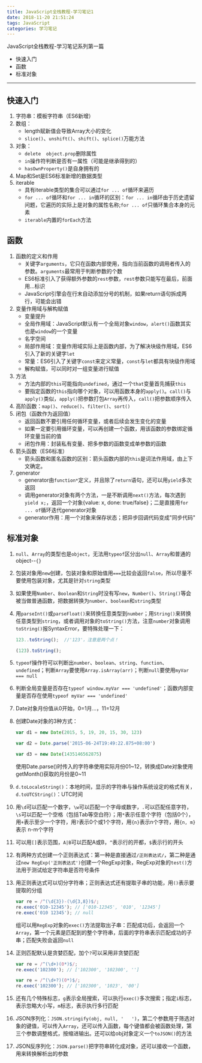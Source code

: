 ```yaml
---
title: JavaScript全栈教程-学习笔记1
date: 2018-11-20 21:51:24
tags: JavaScript
categories: 学习笔记
---
```


JavaScript全栈教程-学习笔记系列第一篇

* 快速入门
* 函数
* 标准对象

------

<!-- more -->

## 快速入门

1. 字符串：模板字符串（ES6新增）
2. 数组：
   - length赋新值会导致Array大小的变化
   - `slice()`、`unshift()`、`shift()`、`splice()`万能方法
3. 对象：
   - `delete  object.prop`删除属性
   - `in`操作符判断是否有一属性（可能是继承得到的）
   - `hasOwnProperty()`是自身拥有的
4. Map和Set是ES6标准新增的数据类型
5. iterable
   - 具有iterable类型的集合可以通过`for ... of`循环来遍历
   - `for ... of`循环和`for ... in`循环的区别：`for ... in`循环由于历史遗留问题，它遍历的实际上是对象的属性名称;`for ... of`只循环集合本身的元素
   - `iterable`内置的`forEach`方法

## **函数**

1. 函数的定义和作用
   - 关键字`arguments`，它只在函数内部使用，指向当前函数的调用者传入的参数。`arguments`最常用于判断参数的个数
   - ES6标准引入了获得额外参数的`rest`参数，`rest`参数只能写在最后，前面用...标识
   - JavaScript引擎会在行末自动添加分号的机制，如果return语句拆成两行，可能会出错
2. 变量作用域与解构赋值
   - 变量提升
   - 全局作用域：JavaScript默认有一个全局对象`window`，`alert()`函数其实也是`window`的一个变量
   - 名字空间
   - 局部作用域：变量作用域实际上是函数内部，为了解决块级作用域，ES6引入了新的关键字`let`
   - 常量：ES6引入了关键字`const`来定义常量，`const`与`let`都具有块级作用域
   - 解构赋值，可以同时对一组变量进行赋值
3. 方法
   - 方法内部的`this`可能指向`undefined`，通过一个`that`变量首先捕获`this`
   - 要指定函数的`this`指向哪个对象，可以用函数本身的`apply()`。`call()`与`apply()`类似，`apply()`把参数打包`Array`再传入，`call()`把参数顺序传入
4. 高阶函数：`map()`、`reduce()`、`filter()`、`sort()`
5. 闭包（函数作为返回值）
   - 返回函数不要引用任何循环变量，或者后续会发生变化的变量
   - 如果一定要引用循环变量，可以再创建一个函数，用该函数的参数绑定循环变量当前的值
   - 闭包作用：封装私有变量、把多参数的函数变成单参数的函数
6. 箭头函数（ES6标准）
   - 箭头函数和匿名函数的区别：箭头函数内部的`this`是词法作用域，由上下文确定。
7. generator
   - generator由`function*`定义，并且除了`return`语句，还可以用`yield`多次返回
   - 调用generator对象有两个方法，一是不断调用`next()`方法，每次遇到`yield x;`，返回一个对象{value: x, done: true/false}；二是直接用`for ... of`循环迭代generator对象
   - generator作用：用一个对象来保存状态；把异步回调代码变成"同步代码"

## 标准对象

1. `null`、`Array`的类型也是`object`，无法用`typeof`区分出`null`、`Array`和普通的object--`{}`

2. 包装对象用`new`创建，包装对象和原始值用`===`比较会返回`false`，所以尽量不要使用包装对象，尤其是针对`string`类型

3. 如果使用`Number`、`Boolean`和`String`时没有写`new`，`Number()`、`String()`等会被当做普通函数，把数据转换为`number`、`boolean`和`string`类型

4. 用`parseInt()`或`parseFloat()`来转换任意类型到`number`；用`String()`来转换任意类型到`string`，或者调用对象的`toString()`方法，注意`number`对象调用`toString()`报SyntaxError，要特殊处理一下：

   ```javascript
   123..toString();  //'123'，注意是两个点！
   
   (123).toString();
   ```

5. `typeof`操作符可以判断出`number`、`boolean`、`string`、`function`、`undefined`；判断`Array`要使用`Array.isArray(arr)`；判断`null`要使用`myVar === null`

6. 判断全局变量是否存在`typeof window.myVar === 'undefined'`；函数内部变量是否存在使用`typeof myVar === 'undefined'`

7. Date对象月份值从0开始，0=1月...，11=12月

8. 创建Date对象的3种方式：

   ```javascript
   var d1 = new Date(2015, 5, 19, 20, 15, 30, 123)
   
   var d2 = Date.parse('2015-06-24T19:49:22.875+08:00')
   
   var d3 = new Date(1435146562875)
   ```

   使用Date.parse()时传入的字符串使用实际月份01~12，转换成Date对象使用getMonth()获取的月份是0~11

9. `d.toLocaleString()`：本地时间，显示的字符串与操作系统设定的格式有关，`d.toUTCString()`：UTC时间

10. 用`\d`可以匹配一个数字，`\w`可以匹配一个字母或数字，`.`可以匹配任意字符，`\s`可以匹配一个空格（包括Tab等空白符）；用`*`表示任意个字符（包括0个），用`+`表示至少一个字符，用`?`表示0个或1个字符，用`{n}`表示n个字符，用`{n, m}`表示 n-m个字符

11. 可以用`[]`表示范围，`A|B`可以匹配A或B，`^`表示行的开都，`$`表示行的开头

12. 有两种方式创建一个正则表达式：第一种是直接通过`/正则表达式/`，第二种是通过`new RegExp('正则表达式')`创建一个RegExp对象，RegExp对象的`test()`方法用于测试给定字符串是否符号条件

13. 用正则表达式可以切分字符串；正则表达式还有提取子串的功能，用`()`表示要提取的分组

    ```javascript
    var re = /^(\d{3})-(\d{3,8})$/;
    re.exec('010-12345'); // ['010-12345', '010', '12345']
    re.exec('010 12345'); // null
    ```

    组可以用`RegExp`对象的`exec()`方法提取出子串：匹配成功后，会返回一个`Array`，第一个元素是匹配到的整个字符串，后面的字符串表示匹配成功的子串；匹配失败会返回`null`

14. 正则匹配默认是贪婪匹配，加个`?`可以采用非贪婪匹配

    ```javascript
    var re = /^(\d+)(0*)$/;
    re.exec('102300'); // ['102300', '102300', '']
    
    var re = /^(\d+?)(0*)$/;
    re.exec('102300'); // ['102300', '1023', '00']
    ```

15. 还有几个特殊标志，`g`表示全局搜索，可以执行`exec()`多次搜索；指定`i`标志，表示忽略大小写，`m`标志，表示执行多行匹配
16. JSON序列化：`JSON.stringify(obj, null, '   ')`，第二个参数用于筛选对象的键值，可以传入`Array`，还可以传入函数，每个键值都会被函数处理，第三个参数调整格式，按缩进输出。还可以给obj对象定义一个`toJSON()`的方法
17. JSON反序列化：`JSON.parse()`把字符串转化成对象，还可以接收一个函数，用来转换解析出的参数